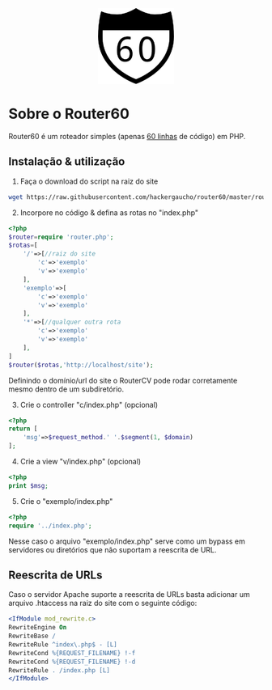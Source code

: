 <p align="center">
<img src="logo.png" width="150" height="150">
</p>

# Sobre o Router60

Router60 é um roteador simples (apenas [60 linhas](https://github.com/hackergaucho/routercv/blob/master/router.php) de código) em PHP.

## Instalação & utilização

1) Faça o download do script na raiz do site

```bash
wget https://raw.githubusercontent.com/hackergaucho/router60/master/router.php
```

2) Incorpore no código & defina as rotas no "index.php"

```php
<?php
$router=require 'router.php';
$rotas=[
    '/'=>[//raiz do site
        'c'=>'exemplo'
        'v'=>'exemplo'
    ],
    'exemplo'=>[
        'c'=>'exemplo'
        'v'=>'exemplo'
    ],
    '*'=>[//qualquer outra rota
        'c'=>'exemplo'
        'v'=>'exemplo'
    ],
]
$router($rotas,'http://localhost/site');
```

Definindo o domínio/url do site o RouterCV pode rodar corretamente mesmo dentro de um subdiretório.

3) Crie o controller "c/index.php" (opcional)

```php
<?php
return [
    'msg'=>$request_method.' '.$segment(1, $domain)
];
```

4) Crie a view "v/index.php" (opcional)

```php
<?php
print $msg;
```

5) Crie o "exemplo/index.php"

```php
<?php
require '../index.php';
```

Nesse caso o arquivo "exemplo/index.php" serve como um bypass em servidores ou diretórios que não suportam a reescrita de URL.

## Reescrita de URLs

Caso o servidor Apache suporte a reescrita de URLs basta adicionar um arquivo .htaccess na raiz do site com o seguinte código:

```apache
<IfModule mod_rewrite.c>
RewriteEngine On
RewriteBase /
RewriteRule ^index\.php$ - [L]
RewriteCond %{REQUEST_FILENAME} !-f
RewriteCond %{REQUEST_FILENAME} !-d
RewriteRule . /index.php [L]
</IfModule>
```

